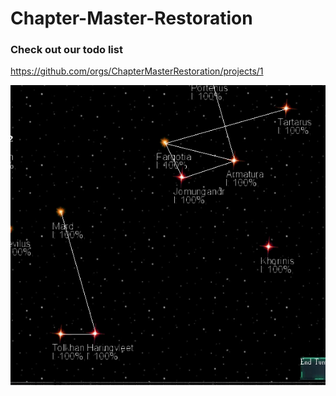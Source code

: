 # Chapter-Master-Restoration


### Check out our todo list
https://github.com/orgs/ChapterMasterRestoration/projects/1

![alt text](ChapterMaster/Screenshots/systems.png "Chapter Master Restoration Systems")
